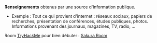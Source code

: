 **Renseignements** obtenus par une source d'information publique.
- Exemple : Tout ce qui provient d'internet : réseaux sociaux, papiers de recherches, présentation de conférences, études publiques, photos. Informations provenant des journaux, magazines, TV, radio, … 

Room [TryHackMe](https://tryhackme.com/dashboard) pour bien débuter : [Sakura Room](https://tryhackme.com/r/room/sakura)
